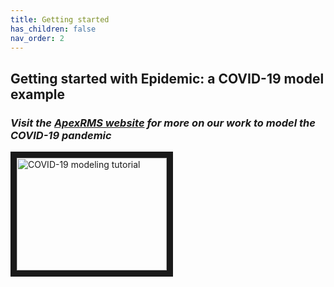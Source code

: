 ```yaml
---
title: Getting started
has_children: false
nav_order: 2
---
```


## Getting started with **Epidemic**: a COVID-19 model example
### *Visit the [ApexRMS website](https://apexrms.com/covid-19-modeling/) for more on our work to model the COVID-19 pandemic*

<a href="http://www.youtube.com/watch?feature=player_embedded&v=txtFYwzLoIY" target="_blank"><img src="http://img.youtube.com/vi/txtFYwzLoIY/0.jpg" alt="COVID-19 modeling tutorial" width="240" height="180" border="10" /></a>
